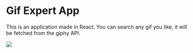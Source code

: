 # Gif Expert App
This is an application made in React. You can search any gif you like, it will
be fetched from the giphy API.

![](GifExpertApp.gif)